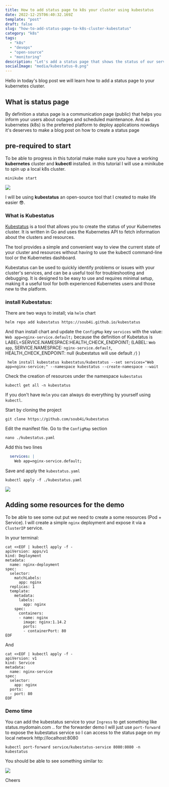 ```yaml
---
title: How to add status page to k8s your cluster using kubestatus
date: 2022-12-25T06:40:32.169Z
template: "post"
draft: false
slug: "how-to-add-status-page-to-k8s-cluster-kubestatus"
category: "k8s"
tags:
  - "k8s"
  - "devops"
  - "open-source"
  - "monitoring"
description: "Let's add a status page that shows the status of our services"
socialImage: "media/kubestatus-0.png"
---
```


Hello in today's blog post we will learn how to add a status page to your kubernetes cluster.

## What is status page

By definition a status page is a communication page (public) that helps you inform your users about outages and scheduled maintenance.
And as kubernetes (k8s) is the preferred platform to deploy applications nowdays it's deserves to make a blog post on how to create a status page 


## pre-required to start

To be able to progress in this tutorial make make sure you have a working **kubernetes** cluster and **kubectl** installed. in this tutorial I will use a minikube to spin up a local k8s cluster.

```console
minikube start
```

![](media/kubestatus-1.png)

I will be using **kubestatus** an open-source tool that I created to make life easier 😎.

### What is Kubestatus

[Kubestatus](https://github.com/soub4i/kubestatus) is a tool that allows you to create the status of your Kubernetes cluster. It is written in Go and uses the Kubernetes API to fetch information about the clusters and resources.

The tool provides a simple and convenient way to view the current state of your cluster and resources without having to use the kubectl command-line tool or the Kubernetes dashboard.

Kubestatus can be used to quickly identify problems or issues with your cluster's services, and can be a useful tool for troubleshooting and debugging. It is designed to be easy to use and requires minimal setup, making it a useful tool for both experienced Kubernetes users and those new to the platform.

### install Kubestatus: 

There are two ways to install; via `helm` chart

```console
helm repo add kubestatus https://soub4i.github.io/kubestatus
```

And than install chart and update the `ConfigMap` key `services` with the value: `Web app=nginx-service.default;` because the definition of Kubetatus is LABEL=SERVICE.NAMESPACE:HEALTH_CHECK_ENDPOINT; (LABEL: `Web app`, SERVICE.NAMESPACE: `nginx-service.default`, HEALTH_CHECK_ENDPOINT: null (kubestatus will use default `/`) )

```console
 helm install kubestatus kubestatus/kubestatus --set services="Web app=nginx-service;" --namespace kubestatus --create-namespace --wait
```

Check the creation of resources under the namespace `kubestatus` 

```console
kubectl get all -n kubestatus
```

If you don't have `Helm` you can always do everything by yourself using `kubectl`. 

Start by cloning the project

```console
git clone https://github.com/soub4i/kubestatus
```
Edit the manifest file. Go to the `ConfigMap` section

```console
nano ./kubestatus.yaml
```
Add this two lines
```yaml
  services: |
    Web app=nginx-service.default;
```

Save and apply  the `kubestatus.yaml`

```console
kubectl apply -f ./kubestatus.yaml
```


![](media/kubestatus-2.png)



## Adding some resources for the demo

To be able to see some out put we need to create a some resources (Pod + Service). I will create a simple `nginx` deployment and expose it via a `ClusterIP` service.


In your terminal:

```console
cat <<EOF | kubectl apply -f -
apiVersion: apps/v1
kind: Deployment
metadata:
  name: nginx-deployment
spec:
  selector:
    matchLabels:
      app: nginx
  replicas: 1
  template:
    metadata:
      labels:
        app: nginx
    spec:
      containers:
      - name: nginx
        image: nginx:1.14.2
        ports:
        - containerPort: 80
EOF
```

And 

```console
cat <<EOF | kubectl apply -f -
apiVersion: v1
kind: Service
metadata:
  name: nginx-service
spec:
  selector:
    app: nginx
  ports:
  - port: 80
EOF
```


### Demo time

You can add the kubestatus service to your `Ingress` to get something like status.mydomain.com .. for the forwarder demo I will just use `port-forward` to expose the kubestatus service so I can access to the status page on my local network http://localhost:8080

```console
kubectl port-forward service/kubestatus-service 8080:8080 -n kubestatus
```

You should be able to see something similar to:

![](media/kubestatus-4.png)



Cheers



